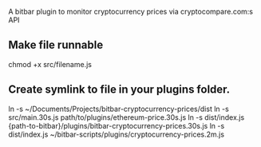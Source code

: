 A bitbar plugin to monitor cryptocurrency prices via cryptocompare.com:s API

## Make file runnable
chmod +x src/filename.js

## Create symlink to file in your plugins folder.
ln -s ~/Documents/Projects/bitbar-cryptocurrency-prices/dist
ln -s src/main.30s.js path/to/plugins/ethereum-price.30s.js
ln -s dist/index.js {path-to-bitbar}/plugins/bitbar-cryptocurrency-prices.30s.js
ln -s dist/index.js ~/bitbar-scripts/plugins/cryptocurrency-prices.2m.js
